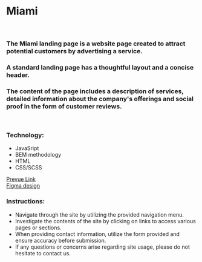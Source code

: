 # Miami

<br/>

### The Miami landing page is a website page created to attract potential customers by advertising a service.
### A standard landing page has a thoughtful layout and a concise header.
### The content of the page includes a description of services, detailed information about the company's offerings and social proof in the form of customer reviews.
<br/>


### Technology:

- JavaSript
- BEM methodology
- HTML
- CSS/SCSS


[Prevue Link](https://vitaliidox.github.io/miami_landing/) <br/>
[Figma design](https://www.figma.com/file/nHz8bflIwJaWP3P99vKTH5/miami_home_new?node-id=16033%3A3)

### Instructions:

- Navigate through the site by utilizing the provided navigation menu.
- Investigate the contents of the site by clicking on links to access various pages or sections.
- When providing contact information, utilize the form provided and ensure accuracy before submission.
- If any questions or concerns arise regarding site usage, please do not hesitate to contact us.
